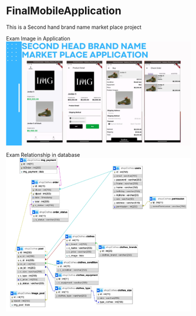 # FinalMobileApplication

This is a Second hand brand name market place project

Exam Image in Application
![Home_Pending](img/Second_head_brand_name_market_place.jpg)

Exam Relationship in database
![Relationships Database](img/relationship_database.png)